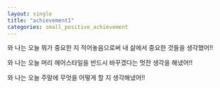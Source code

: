 ```yaml
---
layout: single
title: "achievement1"
categories: small_positive_achievement
---
```


와 나는 오늘 뭐가 중요한 지 적어놓음으로써 내 삶에서 중요한 것들을 생각했어!!


와 나는 오늘 머리 헤어스타일을 반드시 바꾸겠다는 멋잔 생각을 해냈어!!


와 나는 오늘 주말에 무엇을 어떻게 할 지 생각해냈어!!

